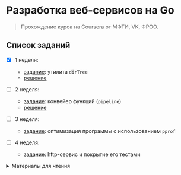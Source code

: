 # Разработка веб-сервисов на Go

>Прохождение курса на Coursera от МФТИ, VK, ФРОО. 

## Список заданий
- [x] 1 неделя:
  - [задание](./hw1_dirTree/hw1.md): утилита `dirTree` 
  - [решение](./hw1_dirTree/main.go)


- [ ] 2 неделя:  
  - [задание](./hw2_signer/hw2.md): конвейер функций (`pipeline`)
  - [решение](./hw2_signer/signer.go)


- [ ] 3 неделя: 
  - [задание](./hw3_bench/hw3.md): оптимизация программы с использованием `pprof`


- [ ] 4 неделя:
  - [задание](./hw4_test_coverage/hw4.md): http-сервис и покрытие его тестами

<details>
<summary>Материалы для чтения</summary>

- Неделя 1. [_конспект лекции_](./info/lectureGo1.pdf)
  <details>
  <summary>Материалы для дополнительного чтения на английском:</summary>

  - https://golang.org/ref/spec - спецификация языка

  - https://golang.org/ref/mem - модель памяти го. на начальном этапе не надо, но знать полезно

  - https://golang.org/doc/code.html - про организацию кода. GOPATH и пакеты

  - https://golang.org/cmd/go/

  - https://blog.golang.org/strings

  - https://blog.golang.org/slices

  - https://blog.golang.org/go-slices-usage-and-internals

  - https://github.com/golang/go/wiki - вики го на гитхабе. очень много полезной информации

  - https://blog.golang.org/go-maps-in-action

  - https://blog.golang.org/organizing-go-code

  - https://golang.org/doc/effective_go.html - основной сборник тайного знания, сюда вы будуте обращатсья в первое время часто

  - https://github.com/golang/go/wiki/CodeReviewComments как ревьювить (и писать код). обязательно к прочтению

  - https://divan.github.io/posts/avoid_gotchas/ - материал аналогичный 50 оттенков гоhttps://research.swtch.com/interfaces

  - https://research.swtch.com/godata

  - http://jordanorelli.com/post/42369331748/function-types-in-go-golang

  - https://www.devdungeon.com/content/working-files-go - работа с файлами

  - http://www.golangprograms.com - много how-to касательно базовых вещей в go

  - http://yourbasic.org/golang/ - ещё большой набор how-to где можно получить углублённую информацию по всем базовым вещам. очень полезны http://yourbasic.org/golang/blueprint/

  - https://github.com/Workiva/go-datastructures

  - https://github.com/enocom/gopher-reading-list - большая подборка статей по многим темам ( не только данной лекции )

  - https://www.youtube.com/watch?v=MzTcsI6tn-0 - как организовать код

  - https://medium.com/@benbjohnson/standard-package-layout-7cdbc8391fc1 - статья на предыдущую тему
  </details>

  <details>
  <summary>Материалы для дополнительного чтения на русском:</summary>

  - https://habrahabr.ru/company/mailru/blog/314804/ - 50 оттенков го. обязательно к прочтению. многое оттуда мы ещё не проходили, но на будущее - имейте ввиду

  - https://habrahabr.ru/post/306914/ - Разбираемся в Go: пакет io

  - https://habrahabr.ru/post/272383/ - постулаты go. Маленькая статья об основными принципах языка

  - https://habrahabr.ru/company/mailru/blog/301036/ - лучшие практики go

  - https://habrahabr.ru/post/308198/ - организация кода в go

  - https://habrahabr.ru/post/339192/ - Зачем в Go амперсанд и звёздочка (& и *)

  - https://habrahabr.ru/post/325468/ - как не наступать на грабли в Go

  - https://habrahabr.ru/post/276981/ - Краш-курс по интерфейсам в Go

  - http://golang-book.ru
  </details>

  <details>
  <summary>Литература по го на русском языке:</summary>
  
  - Язык программирования Go, Алан А. А. Донован, Брайан У. Керниган
  
  - Go на практике, Matt Butcher, Мэтт Фарина Мэтт

  - Программирование на Go. Разработка приложений XXI века, Марк Саммерфильд
  </details>


- Неделя 2. [_конспект лекции_](./info/lectureGo2.pdf)
  <details>
  <summary>Материалы для дополнительного чтения на английском:</summary>

  - https://blog.golang.org/race-detector

  - https://blog.golang.org/pipelines

  - https://blog.golang.org/advanced-go-concurrency-patterns

  - https://blog.golang.org/go-concurrency-patterns-timing-out-and

  - https://talks.golang.org/2012/concurrency.slide#1

  - https://www.goinggo.net/2017/10/the-behavior-of-channels.html

  - http://marcio.io/2015/07/handling-1-million-requests-per-minute-with-golang/ - рассказ про оптимизацию воркер пула

  - http://www.tapirgames.com/blog/golang-channel

  - http://www.tapirgames.com/blog/golang-channel-closing

  - https://github.com/golang/go/wiki/CommonMistakes
  </details>

  <details>
  <summary>Видео:</summary>
  - https://www.youtube.com/watch?v=5buaPyJ0XeQ - классное выступление Dave Cheney про функции первого класса и использование их с горутинами, очень рекомендую, оно небольшое 

  - https://www.youtube.com/watch?v=f6kdp27TYZs - Google I/O 2012 - Go Concurrency Patterns - очень рекомендую

  - https://www.youtube.com/watch?v=rDRa23k70CU&list=PLDWZ5uzn69eyM81omhIZLzvRhTOXvpeX9&index=15 - ещё одно хорошее видео про паттерны конкуренции в го

  - https://www.youtube.com/watch?v=KAWeC9evbGM - видео Андрея Смирнова с конференции Highload - в нём вы можете получить более детальную информацию по теме вводного видео (методы обработки запросов и плюсы неблокирующего подхода), о том, что там творится на системном уровне. На русском, не про go
  </details>
  
  <details>
  <summary>На русском:</summary>

  - https://habrahabr.ru/post/141853/ - как работают горутины

  - https://habrahabr.ru/post/308070/ - как работают каналы

  - https://habrahabr.ru/post/333654/ - как работает планировщик ( https://rakyll.org/scheduler/ )

  - https://habrahabr.ru/post/271789/ - танцы с мютексами
  </details>

  <details>
  <summary>Книги:</summary>

  - Язык программирования Go, Алан А. А. Донован, Брайан У. Керниган

  - Go на практике, Matt Butcher, Мэтт Фарина Мэтт

  - Программирование на Go. Разработка приложений XXI века, Марк Саммерфильд
  </details>


- Неделя 3. [_конспект лекции_](./info/lectureGo3.pdf)
  <details>
  <summary>Рефлексия и кодогенерация:</summary>
  
  - https://blog.golang.org/laws-of-reflection

  - https://habrahabr.ru/post/269887/

  - https://golang.org/src/go/ast/example_test.go

  - https://github.com/golang/tools/blob/master/cmd/stringer/stringer.go

  - https://golang.org/pkg/reflect/

  - http://blog.burntsushi.net/type-parametric-functions-golang/

  - https://habrahabr.ru/post/269887/

  - https://medium.com/kokster/go-reflection-creating-objects-from-types-part-i-primitive-types-6119e3737f5d

  - https://medium.com/kokster/go-reflection-creating-objects-from-types-part-ii-composite-types-69a0e8134f20
  </details>

  <details>
  <summary>Производительность. Материалы на русском:</summary>

  - https://habrahabr.ru/company/badoo/blog/301990/

  - https://habrahabr.ru/company/badoo/blog/324682/

  - https://habrahabr.ru/company/badoo/blog/332636/

  - https://habrahabr.ru/company/mailru/blog/331784/ - статья про то как Почта@Mail.ru держит 3 миллиона вебсокет-соединений
  </details>

  <details>
  <summary>Производительность. Материалы на английском:</summary>

  - https://blog.golang.org/profiling-go-programs

  - https://about.sourcegraph.com/go/an-introduction-to-go-tool-trace-rhys-hiltner/ - большая статья, посвященная go tool trace

  - https://www.goinggo.net/2017/05/language-mechanics-on-stacks-and-pointers.html

  - https://www.rzaluska.com/blog/important-go-interfaces/

  - https://docs.google.com/document/d/1CxgUBPlx9iJzkz9JWkb6tIpTe5q32QDmz8l0BouG0Cw/preview

  - https://segment.com/blog/allocation-efficiency-in-high-performance-go-services/

  - https://lwn.net/Articles/250967/ - не про го, но знать полезно

  - https://github.com/golang/go/wiki/Performance - много про то что можно вытащить из pprof-а

  - https://golang.org/doc/gdb

  - https://about.sourcegraph.com/go/advanced-testing-in-go/

  - https://about.sourcegraph.com/go/generating-better-machine-code-with-ssa/

  - https://about.sourcegraph.com/go/evolutionary-optimization-peter-bourgon/

  - https://signalfx.com/blog/a-pattern-for-optimizing-go-2/

  - http://go-talks.appspot.com/github.com/davecheney/presentations/performance-without-the-event-loop.slide#1

  - https://dave.cheney.net/2013/06/30/how-to-write-benchmarks-in-go

  - https://dave.cheney.net/2014/06/07/five-things-that-make-go-fast - вообще в блоге Дейва очень много полезной инфы по го

  - https://github.com/dgryski/go-perfbook/blob/master/performance.md

  - https://www.youtube.com/watch?v=NS1hmEWv4Ac - Make your Go go faster! Optimising performance through reducing memory allocations + слайды https://fosdem.org/2018/schedule/event/faster/attachments/slides/2510/export/events/attachments/faster/slides/2510/BryanBorehamGoOptimisation.pdf

  - https://www.youtube.com/watch?v=N3PWzBeLX2M - Profiling and Optimizing Go

  - https://www.youtube.com/watch?v=Lxt8Vqn4JiQ - Golang UK Conference 2017 | Filippo Valsorda - Fighting latency: the CPU profiler is not your ally

  - https://www.youtube.com/watch?v=ydWFpcoYraU - Finding Memory Leaks in Go Programs

  - http://www.integralist.co.uk/posts/profiling-go/

  - https://bravenewgeek.com/so-you-wanna-go-fast/

  - https://medium.com/@val_deleplace/go-code-refactoring-the-23x-performance-hunt-156746b522f7
  </details>

  <details>
  <summary>Тесты:</summary>

  - https://blog.golang.org/cover - расширенная информация о go test -cover
  </details>

  <details>
  <summary>Полезные инструменты:</summary>

  - https://mholt.github.io/json-to-go - позволяет по json сформировать структуру на go, в которую он может быть распакован

  - https://github.com/mailru/easyjson - кодогенератор для json от mail.ru
  </details>


- Неделя 4. [_конспект лекции_](./info/lectureGo3.pdf)
  <details>
  <summary>Документация:</summary>

  - https://golang.org/pkg/net/http/
  </details>

  <details>
  <summary>Дополнительные материалы:</summary>

  - https://gowebexamples.github.io/ - примеры касательно разработки веба

  - https://golang.org/doc/articles/wiki/

  - https://astaxie.gitbooks.io/build-web-application-with-golang/

  - https://github.com/thewhitetulip/web-dev-golang-anti-textbook/

  - https://codegangsta.gitbooks.io/building-web-apps-with-go/content/

  - http://www.golangprograms.com/

  - http://marcio.io/2015/07/cheap-mapreduce-in-go/

  - https://www.rzaluska.com/blog/important-go-interfaces/

  - https://blog.cloudflare.com/the-complete-guide-to-golang-net-http-timeouts/ - про таймауты

  - http://polyglot.ninja/golang-making-http-requests/

  - http://tumregels.github.io/Network-Programming-with-Go/
  </details>

  <details>
  <summary>На русском:</summary>

  - https://habrahabr.ru/post/330512/ - Многопользовательская игра на Go через telnet - чисто сеть
  </details>

</details>
